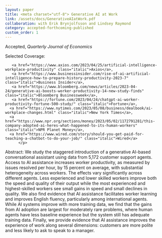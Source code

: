 ```yaml
---
layout: paper
title: <meta charset="utf-8"> Generative AI at Work
link: /assets/docs/GenerativeAIatWork.pdf
collaboration: with Erik Brynjolfsson and Lindsey Raymond
category: accepted-forthcoming-published
custom_order: 1
---
```


  <div>
  <div class="text-teal-600 text-base mb-2">
  <p>Accepted, <em>Quarterly Journal of Economics</em></p>
    <p>Selected Coverage:
       
       <a href="https://www.axios.com/2023/04/25/artificial-intelligence-workplace-productivity" class="italic">Axios</a>,
       <a href="https://www.businessinsider.com/rise-of-ai-artificial-intelligence-how-to-prepare-history-productivity-2023-7" class="italic">Business Insider</a>,
       <a href="https://www.bloomberg.com/news/articles/2023-04-24/generative-ai-boosts-worker-productivity-14-new-study-finds" class="italic">Bloomberg Businessweek</a>,
       <a href="https://fortune.com/2023/04/24/chatgpt-ai-worker-productivity-fortune-500-study/" class="italic">Fortune</a>,
      <a href="https://www.nytimes.com/2023/05/08/business/dealbook/ai-workplace-changes.html" class="italic">New York Times</a>, 
      <a href="https://www.npr.org/sections/money/2023/05/02/1172791281/this-company-adopted-ai-heres-what-happened-to-its-human-workers" class="italic">NPR Planet Money</a>, 
      <a href="https://www.wired.com/story/should-you-get-paid-for-teaching-a-chatbot-to-do-your-job/" class="italic">Wired</a>
          </p>
  </div>

  <p><span class="font-medium">Abstract: </span> We study the staggered introduction of a generative AI-based conversational assistant using data from 5,172 customer support agents. Access to AI assistance increases worker productivity, as measured by issues resolved per hour, by 15 percent on average, with substantial heterogeneityacross workers. The effects vary significantly across different agents. Less experienced and lower skilled workers improve both the speed and quality of their output while the most experienced and highest-skilled workers see small gains in speed and small declines in quality. We also find evidence that AI assistance facilitates worker learning and improves English fluency, particularly among international agents. While AI systems improve with more training data, we find that the gains from AI adoption are largest for moderately rare problems, where human agents have less baseline experience but the system still has adequate training data. Finally, we provide evidence that AI assistance improves the experience of work along several dimensions: customers are more polite and less likely to ask to speak to a manager.
  </p>
</div>
